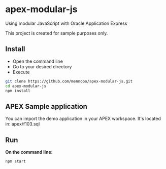# apex-modular-js
Using modular JavaScript with Oracle Application Express

This project is created for sample purposes only.

## Install
- Open the command line
- Go to your desired directory
- Execute
```bash
git clone https://github.com/mennooo/apex-modular-js.git
cd apex-modular-js		
npm install
```

## APEX Sample application
You can import the demo application in your APEX workspace. It's located in:
apex/f103.sql

## Run
**On the command line:**  
```bash
npm start
```
